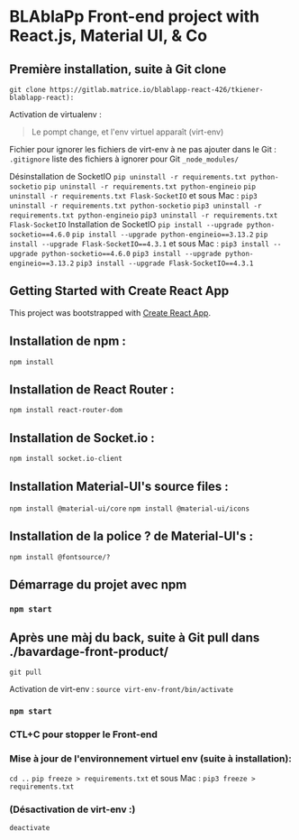 # BLAblaPp Front-end project with React.js, Material UI, & Co

## Première installation, suite à Git clone
```git clone https://gitlab.matrice.io/blablapp-react-426/tkiener-blablapp-react):```

Activation de virtualenv :
> Le pompt change, et l'env virtuel apparaît (virt-env)


Fichier pour ignorer les fichiers de virt-env à ne pas ajouter dans le Git :
```.gitignore```
liste des fichiers à ignorer pour Git
```_node_modules/```

Désinstallation de SocketIO
```pip uninstall -r requirements.txt python-socketio```
```pip uninstall -r requirements.txt python-engineio```
```pip uninstall -r requirements.txt Flask-SocketIO```
 et sous Mac :
```pip3 uninstall -r requirements.txt python-socketio```
```pip3 uninstall -r requirements.txt python-engineio```
```pip3 uninstall -r requirements.txt Flask-SocketIO```
Installation de SocketIO
```pip install --upgrade python-socketio==4.6.0```
```pip install --upgrade python-engineio==3.13.2```
```pip install --upgrade Flask-SocketIO==4.3.1```
 et sous Mac :
```pip3 install --upgrade python-socketio==4.6.0```
```pip3 install --upgrade python-engineio==3.13.2```
```pip3 install --upgrade Flask-SocketIO==4.3.1```


## Getting Started with Create React App

This project was bootstrapped with [Create React App](https://github.com/facebook/create-react-app).
## Installation de npm :
```npm install```

## Installation de React Router :
```npm install react-router-dom```

## Installation de Socket.io :
```npm install socket.io-client```

## Installation Material-UI's source files :
```npm install @material-ui/core```
```npm install @material-ui/icons```

## Installation de la police ? de Material-UI's :
```npm install @fontsource/?```

## Démarrage du projet avec npm
### `npm start`


## Après une màj du back, suite à Git pull dans ./bavardage-front-product/
```git pull```

Activation de virt-env :
```source virt-env-front/bin/activate```

### `npm start`

### CTL+C pour stopper le Front-end

### Mise à jour de l'environnement virtuel env (suite à installation):
```cd ..```
```pip freeze > requirements.txt```
 et sous Mac :
```pip3 freeze > requirements.txt```

### (Désactivation de virt-env :)
```deactivate```
